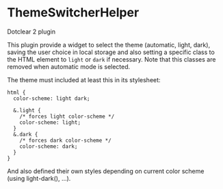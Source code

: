 # ThemeSwitcherHelper

Dotclear 2 plugin

This plugin provide a widget to select the theme (automatic, light, dark), saving the user choice in local storage and also setting a specific class to the HTML element to `light` or `dark` if necessary. Note that this classes are removed when automatic mode is selected.

The theme must included at least this in its stylesheet:

```language-css
html {
  color-scheme: light dark;

  &.light {
    /* forces light color-scheme */
    color-scheme: light;
  }
  &.dark {
    /* forces dark color-scheme */
    color-scheme: dark;
  }
}
```

And also defined their own styles depending on current color scheme (using light-dark(), …).

